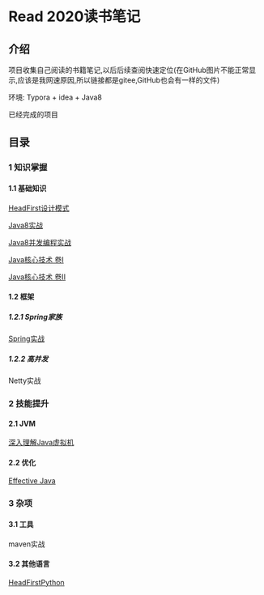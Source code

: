 # Read 2020读书笔记

## 介绍
 项目收集自己阅读的书籍笔记,以后后续查阅快速定位(在GitHub图片不能正常显示,应该是我网速原因,所以链接都是gitee,GitHub也会有一样的文件)

环境: Typora + idea +  Java8 

已经完成的项目

## 目录

### 1 知识掌握

#### 1.1 基础知识

[HeadFirst设计模式](https://gitee.com/lihuadaiyu/read/blob/master/HeadFirst%E8%AE%BE%E8%AE%A1%E6%A8%A1%E5%BC%8F/HeadFirst%E8%AE%BE%E8%AE%A1%E6%A8%A1%E5%BC%8F.md)

[Java8实战](https://gitee.com/lihuadaiyu/read/blob/master/Java8%E5%AE%9E%E6%88%98/Java8%E5%AE%9E%E6%88%98%20%E7%AC%94%E8%AE%B0.md)

[Java8并发编程实战](https://gitee.com/lihuadaiyu/read/blob/master/Java%E5%B9%B6%E5%8F%91%E7%BC%96%E7%A8%8B%E5%AE%9E%E6%88%98/Java%E5%B9%B6%E5%8F%91%E7%BC%96%E7%A8%8B%E5%AE%9E%E6%88%98%20%E7%AC%94%E8%AE%B0.md)

[Java核心技术 卷Ⅰ](https://gitee.com/lihuadaiyu/read/blob/master/Java%E6%A0%B8%E5%BF%83%E6%8A%80%E6%9C%AF_%E5%8D%B71/Java%E6%A0%B8%E5%BF%83%E6%8A%80%E6%9C%AF_%E5%8D%B71.md)

[Java核心技术 卷Ⅱ](https://gitee.com/lihuadaiyu/read/blob/master/Java%E6%A0%B8%E5%BF%83%E6%8A%80%E6%9C%AF_%E5%8D%B72/Java%E6%A0%B8%E5%BF%83%E6%8A%80%E6%9C%AF_%E5%8D%B72_%E9%AB%98%E7%BA%A7%E7%89%B9%E6%80%A7.md)

#### 1.2 框架

##### 1.2.1 Spring家族

[Spring实战](https://gitee.com/lihuadaiyu/read/blob/master/Spring%E5%AE%9E%E6%88%98/Spring%E5%AE%9E%E6%88%98.md)

##### 1.2.2 高并发

Netty实战

### 2 技能提升

#### 2.1 JVM

[深入理解Java虚拟机](https://gitee.com/lihuadaiyu/read/blob/master/%E6%B7%B1%E5%85%A5%E7%90%86%E8%A7%A3Java%E8%99%9A%E6%8B%9F%E6%9C%BA/%E6%B7%B1%E5%85%A5%E7%90%86%E8%A7%A3Java%E8%99%9A%E6%8B%9F%E6%9C%BA.md)

#### 2.2 优化

[Effective Java](https://gitee.com/lihuadaiyu/read/blob/master/Effective%20Java/Effective%20Java.md)

### 3 杂项

#### 3.1 工具

maven实战

#### 3.2 其他语言

[HeadFirstPython](https://gitee.com/lihuadaiyu/read/blob/master/HeadFirstPython/HeadFirstPython.md)